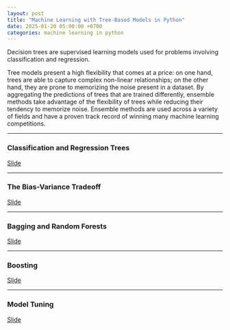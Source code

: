 ```yaml
---
layout: post
title: "Machine Learning with Tree-Based Models in Python"
date: 2025-01-20 05:00:00 +0700
categories: machine learning in python
---
```


Decision trees are supervised learning models used for problems involving classification and regression. 

Tree models present a high flexibility that comes at a price: on one hand, trees are able to capture complex non-linear relationships; on the other hand, they are prone to memorizing the noise present in a dataset. By aggregating the predictions of trees that are trained differently, ensemble methods take advantage of the flexibility of trees while reducing their tendency to memorize noise. Ensemble methods are used across a variety of fields and have a proven track record of winning many machine learning competitions.

---
### Classification and Regression Trees

[Slide]({{site.baseurl}}/files/Machine_Learning_with_Tree_Based_Models_C1.pdf)


---
### The Bias-Variance Tradeoff

[Slide]({{site.baseurl}}/files/Machine_Learning_with_Tree_Based_Models_C2.pdf)

---
### Bagging and Random Forests

[Slide]({{site.baseurl}}/files/Machine_Learning_with_Tree_Based_Models_C3.pdf)

---
### Boosting

[Slide]({{site.baseurl}}/files/Machine_Learning_with_Tree_Based_Models_C4.pdf)

---
### Model Tuning

[Slide]({{site.baseurl}}/files/Machine_Learning_with_Tree_Based_Models_C5.pdf)

